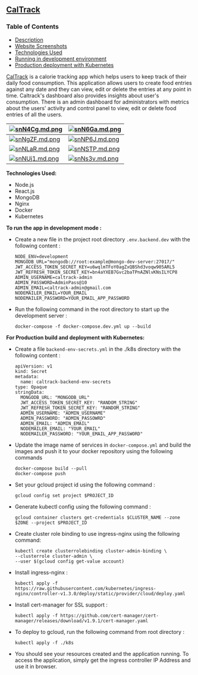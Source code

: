 

## [CalTrack](https://caltrack.tech)

### Table of Contents
- [Description](#description)
- [Website Screenshots](#screenshots)
- [Technologies Used](#technologies)
- [Running in development environment](#development)
- [Production deployment with Kubernetes](#production_kubernetes)

<a name="description"/>  

[CalTrack](https://caltrack.tech) is a calorie tracking app which helps users to keep track of their daily food consumption. This application allows users to create food entries against any date and they can view, edit or delete the entries at any point in time. Caltrack's dashboard also provides insights about user's consumption. There is an admin dashboard for administrators with metrics about the users' activity and control panel to view, edit or delete food entries of all the users.

<a name="screenshots"/>  

| [![snN4Cg.md.png](https://iili.io/snN4Cg.md.png)](https://freeimage.host/i/snN4Cg) |[![snN6Ga.md.png](https://iili.io/snN6Ga.md.png)](https://freeimage.host/i/snN6Ga) |    
|--|--|    
| [![snNgZF.md.png](https://iili.io/snNgZF.md.png)](https://freeimage.host/i/snNgZF) | [![snNP6J.md.png](https://iili.io/snNP6J.md.png)](https://freeimage.host/i/snNP6J) |
| [![snNLaR.md.png](https://iili.io/snNLaR.md.png)](https://freeimage.host/i/snNLaR)| [![snNSTP.md.png](https://iili.io/snNSTP.md.png)](https://freeimage.host/i/snNSTP) |
| [![snNUj1.md.png](https://iili.io/snNUj1.md.png)](https://freeimage.host/i/snNUj1) | [![snNs3v.md.png](https://iili.io/snNs3v.md.png)](https://freeimage.host/i/snNs3v) |

<a name="technologies"/>  

**Technologies Used:**

- Node.js
- React.js
- MongoDB
- Nginx
- Docker
- Kubernetes

<a name="development"/>  

**To run the app in development mode :**

- Create a new file in the project root directory `.env.backend.dev` with the following content :

      NODE_ENV=development  
      MONGODB_URL="mongodb://root:example@mongo-dev-server:27017/"  
      JWT_ACCESS_TOKEN_SECRET_KEY=u6wqlmTFoY0agZxQBShd3voqw905ARL5 
      JWT_REFRESH_TOKEN_SECRET_KEY=bn4aYXEB7Gvc2baTPnAZNlvKNsILYCP8  
      ADMIN_USERNAME=caltrack-admin  
      ADMIN_PASSWORD=AdminPass@10  
      ADMIN_EMAIL=caltrack-admin@gmail.com  
      NODEMAILER_EMAIL=YOUR_EMAIL  
      NODEMAILER_PASSWORD=YOUR_EMAIL_APP_PASSWORD 

- Run the following command in the root directory to start up the development server :

      docker-compose -f docker-compose.dev.yml up --build

<a name="production_kubernetes"/>  

**For Production build and deployment with Kubernetes:**

- Create a file `backend-env-secrets.yml` in the ./k8s directory with the following content :

      apiVersion: v1
      kind: Secret
      metadata:
        name: caltrack-backend-env-secrets
      type: Opaque
      stringData:
        MONGODB_URL: "MONGODB_URL"
        JWT_ACCESS_TOKEN_SECRET_KEY: "RANDOM_STRING"
        JWT_REFRESH_TOKEN_SECRET_KEY: "RANDOM_STRING"
        ADMIN_USERNAME: "ADMIN_USERNAME"
        ADMIN_PASSWORD: "ADMIN_PASSOWRD"
        ADMIN_EMAIL: "ADMIN_EMAIL"
        NODEMAILER_EMAIL: "YOUR_EMAIL"
        NODEMAILER_PASSWORD: "YOUR_EMAIL_APP_PASSWORD"

- Update the image name of services in `docker-compose.yml` and build the images and push it to your docker repository using the following commands

      docker-compose build --pull    
      docker-compose push   
- Set your gcloud project id using the following command :

      gcloud config set project $PROJECT_ID   

- Generate kubectl config using the following command :

      gcloud container clusters get-credentials $CLUSTER_NAME --zone $ZONE --project $PROJECT_ID   
- Create cluster role binding to use ingress-nginx using the following command:

      kubectl create clusterrolebinding cluster-admin-binding \
      --clusterrole cluster-admin \
      --user $(gcloud config get-value account)

- Install ingress-nginx :

      kubectl apply -f https://raw.githubusercontent.com/kubernetes/ingress-nginx/controller-v1.3.0/deploy/static/provider/cloud/deploy.yaml  

- Install cert-manager for SSL support :

      kubectl apply -f https://github.com/cert-manager/cert-manager/releases/download/v1.9.1/cert-manager.yaml

- To deploy to gcloud, run the following command from root directory :

      kubectl apply -f ./k8s   

- You should see your resources created and the application running. To access the application, simply get the ingress controller IP Address and use it in browser.  
  
